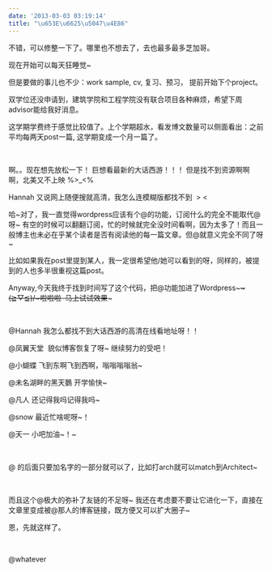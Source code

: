 ```yaml
---
date: '2013-03-03 03:19:14'
title: "\u653E\u6625\u5047\u4E86"
---
```


不错，可以修整一下了。哪里也不想去了，去也最多最多芝加哥。

现在开始可以每天狂睡觉~

但是要做的事儿也不少：work sample, cv, 复习、预习， 提前开始下个project。

双学位还没申请到，建筑学院和工程学院没有联合项目各种麻烦，希望下周advisor能给我好消息。

这学期学费终于感觉比较值了。上个学期超水，看发博文数量可以侧面看出：之前平均每两天post一篇, 这学期变成一个月一篇了。

 

啊。。现在想先放松一下！ 巨想看最新的大话西游！！！ 但是找不到资源啊啊啊，北美又不上映 %>_<%

Hannah 又说网上随便搜就高清，我怎么连模糊版都找不到  > <

哈~对了，我一直觉得wordpress应该有个@的功能，订阅什么的完全不能取代@呀~ 有空的时候可以翻翻订阅，忙的时候就完全没时间看啊，因为太多了！而且一般博主也未必在乎某个读者是否有阅读他的每一篇文章。但@就意义完全不同了呀~

比如如果我在post里提到某人，我一定很希望他/她可以看到的呀，同样的，被提到的人也多半很重视这篇post。

Anyway,今天我终于找到时间写了这个代码，把@功能加进了Wordpress~~~~\(≧▽≦)/~啦啦啦  马上试试效果~~~

 

@Hannah 我怎么都找不到大话西游的高清在线看地址呀！！

@凤翼天堂  貌似博客恢复了呀~ 继续努力的受吧！

@小蝴蝶 飞到东啊飞到西啊，嗡嗡嗡嗡翁~

@未名湖畔的黑天鵝 开学愉快~

@凡人 还记得我吗记得我吗~

@snow 最近忙啥呢呀~！

@天一 小吧加油~！~

 

@ 的后面只要加名字的一部分就可以了，比如打arch就可以match到Architect~

 

而且这个@极大的弥补了友链的不足呀~ 我还在考虑要不要让它进化一下，直接在文章里变成被@那人的博客链接，既方便又可以扩大圈子~

恩，先就这样了。

 

@whatever


